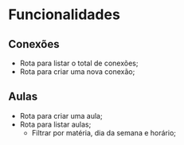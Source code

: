 # Funcionalidades

## Conexões

- Rota para listar o total de conexões;
- Rota para criar uma nova conexão;

## Aulas

- Rota para criar uma aula;
- Rota para listar aulas;
  - Filtrar por matéria, dia da semana e horário; 